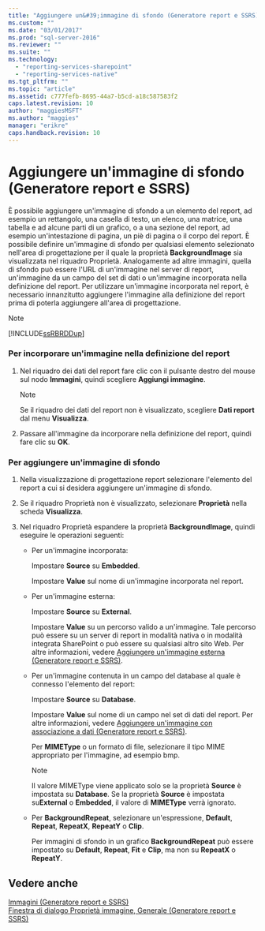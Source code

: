 ```yaml
---
title: "Aggiungere un&#39;immagine di sfondo (Generatore report e SSRS) | Microsoft Docs"
ms.custom: ""
ms.date: "03/01/2017"
ms.prod: "sql-server-2016"
ms.reviewer: ""
ms.suite: ""
ms.technology: 
  - "reporting-services-sharepoint"
  - "reporting-services-native"
ms.tgt_pltfrm: ""
ms.topic: "article"
ms.assetid: c777fefb-8695-44a7-b5cd-a18c587583f2
caps.latest.revision: 10
author: "maggiesMSFT"
ms.author: "maggies"
manager: "erikre"
caps.handback.revision: 10
---
```

# Aggiungere un&#39;immagine di sfondo (Generatore report e SSRS)
  È possibile aggiungere un'immagine di sfondo a un elemento del report, ad esempio un rettangolo, una casella di testo, un elenco, una matrice, una tabella e ad alcune parti di un grafico, o a una sezione del report, ad esempio un'intestazione di pagina, un piè di pagina o il corpo del report. È possibile definire un'immagine di sfondo per qualsiasi elemento selezionato nell'area di progettazione per il quale la proprietà **BackgroundImage** sia visualizzata nel riquadro Proprietà. Analogamente ad altre immagini, quella di sfondo può essere l'URL di un'immagine nel server di report, un'immagine da un campo del set di dati o un'immagine incorporata nella definizione del report. Per utilizzare un'immagine incorporata nel report, è necessario innanzitutto aggiungere l'immagine alla definizione del report prima di poterla aggiungere all'area di progettazione.  
  
> [!NOTE]  
>  [!INCLUDE[ssRBRDDup](../../includes/ssrbrddup-md.md)]  
  
### Per incorporare un'immagine nella definizione del report  
  
1.  Nel riquadro dei dati del report fare clic con il pulsante destro del mouse sul nodo **Immagini**, quindi scegliere **Aggiungi immagine**.  
  
    > [!NOTE]  
    >  Se il riquadro dei dati del report non è visualizzato, scegliere **Dati report** dal menu **Visualizza**.  
  
2.  Passare all'immagine da incorporare nella definizione del report, quindi fare clic su **OK**.  
  
### Per aggiungere un'immagine di sfondo  
  
1.  Nella visualizzazione di progettazione report selezionare l'elemento del report a cui si desidera aggiungere un'immagine di sfondo.  
  
2.  Se il riquadro Proprietà non è visualizzato, selezionare **Proprietà** nella scheda **Visualizza**.  
  
3.  Nel riquadro Proprietà espandere la proprietà **BackgroundImage**, quindi eseguire le operazioni seguenti:  
  
    -   Per un'immagine incorporata:  
  
         Impostare **Source** su **Embedded**.  
  
         Impostare **Value** sul nome di un'immagine incorporata nel report.  
  
    -   Per un'immagine esterna:  
  
         Impostare **Source** su **External**.  
  
         Impostare **Value** su un percorso valido a un'immagine. Tale percorso può essere su un server di report in modalità nativa o in modalità integrata SharePoint o può essere su qualsiasi altro sito Web. Per altre informazioni, vedere [Aggiungere un'immagine esterna &#40;Generatore report e SSRS&#41;](../../reporting-services/report-design/add-an-external-image-report-builder-and-ssrs.md).  
  
    -   Per un'immagine contenuta in un campo del database al quale è connesso l'elemento del report:  
  
         Impostare **Source** su **Database**.  
  
         Impostare **Value** sul nome di un campo nel set di dati del report. Per altre informazioni, vedere [Aggiungere un'immagine con associazione a dati &#40;Generatore report e SSRS&#41;](../../reporting-services/report-design/add-a-data-bound-image-report-builder-and-ssrs.md).  
  
         Per **MIMEType** o un formato di file, selezionare il tipo MIME appropriato per l'immagine, ad esempio bmp.  
  
        > [!NOTE]  
        >  Il valore MIMEType viene applicato solo se la proprietà **Source** è impostata su **Database**. Se la proprietà **Source** è impostata su**External** o **Embedded**, il valore di **MIMEType** verrà ignorato.  
  
    -   Per **BackgroundRepeat**, selezionare un'espressione, **Default**, **Repeat**, **RepeatX**, **RepeatY** o **Clip**.  
  
         Per immagini di sfondo in un grafico **BackgroundRepeat** può essere impostato su **Default**, **Repeat**, **Fit** e **Clip**, ma non su **RepeatX** o **RepeatY**.  
  
## Vedere anche  
 [Immagini &#40;Generatore report e SSRS&#41;](../../reporting-services/report-design/images-report-builder-and-ssrs.md)   
 [Finestra di dialogo Proprietà immagine, Generale &#40;Generatore report e SSRS&#41;](../Topic/Image%20Properties%20Dialog%20Box,%20General%20\(Report%20Builder%20and%20SSRS\).md)  
  
  